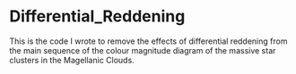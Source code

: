 # Differential_Reddening
This is the code I wrote to remove the effects of differential reddening from the main sequence of the colour magnitude diagram of the massive star clusters in the Magellanic Clouds. 
